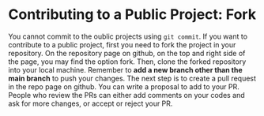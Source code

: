 # Contributing to a Public Project: Fork
You cannot commit to the oublic projects using `git commit`. If you want to contribute to a public project, first you need to fork the project in your repository. On the repository page on github, on the top and right side of the page, you may find the option fork. Then, clone the forked repository into your local machine.
Remember to **add a new branch other than the main branch** to push your changes.
The next step is to create a pull request in the repo page on github. You can write a proposal to add to your PR.
People who review the PRs can either add comments on your codes and ask for more changes, or accept or reject your PR.